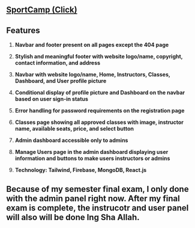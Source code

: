 ## [SportCamp (Click)](https://practice-all-39805.web.app/)

## Features

1. **Navbar and footer present on all pages except the 404 page**
2. **Stylish and meaningful footer with website logo/name, copyright, contact information, and address**

3. **Navbar with website logo/name, Home, Instructors, Classes, Dashboard, and User profile picture**

4. **Conditional display of profile picture and Dashboard on the navbar based on user sign-in status**

5. **Error handling for password requirements on the registration page**

6. **Classes page showing all approved classes with image, instructor name, available seats, price, and select button**

7. **Admin dashboard accessible only to admins**

8. **Manage Users page in the admin dashboard displaying user information and buttons to make users instructors or admins**

9. **Technology: Tailwind, Firebase, MongoDB, React.js**

## Because of my semester final exam, I only done with the admin panel right now. After my final exam is complete, the instrucotr and user panel will also will be done Ing Sha Allah.
